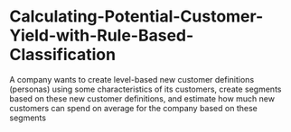 # Calculating-Potential-Customer-Yield-with-Rule-Based-Classification

A company wants to create level-based new customer definitions (personas) using some characteristics of its customers, create segments based on these new customer definitions, and estimate how much new customers can spend on average for the company based on these segments
